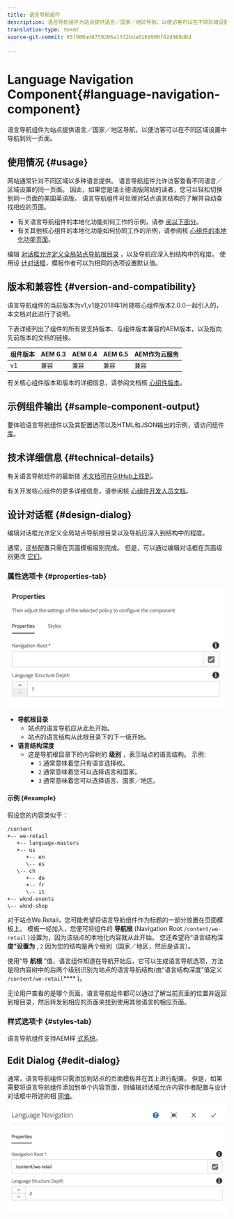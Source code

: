 ```yaml
---
title: 语言导航组件
description: 语言导航组件为站点提供语言／国家／地区导航，以便访客可以在不同区域设置中导航到同一页面。
translation-type: tm+mt
source-git-commit: 65f900ad6759206a13f2bda6169900f62d968d8d

---
```



# Language Navigation Component{#language-navigation-component}

语言导航组件为站点提供语言／国家／地区导航，以便访客可以在不同区域设置中导航到同一页面。

## 使用情况 {#usage}

网站通常针对不同区域以多种语言提供。 语言导航组件允许访客查看不同语言／区域设置的同一页面。 因此，如果您是瑞士德语版网站的读者，您可以轻松切换到同一页面的美国英语版。 语言导航组件可处理对站点语言结构的了解并自动查找相应的页面。

* 有关语言导航组件的本地化功能如何工作的示例，请参 [阅以下部分](#example)。
* 有关其他核心组件的本地化功能如何协同工作的示例，请参阅核 [心组件的本地化功能页面](localization.md)。

编辑 [对话框允许定义全局站点导航根目录](#edit-dialog) ，以及导航应深入到结构中的程度。 使用设 [计对话框](#design-dialog)，模板作者可以为相同的选项设置默认值。

## 版本和兼容性 {#version-and-compatibility}

语言导航组件的当前版本为v1,v1是2018年1月随核心组件版本2.0.0一起引入的，本文档对此进行了说明。

下表详细列出了组件的所有受支持版本、与组件版本兼容的AEM版本，以及指向先前版本的文档的链接。

| 组件版本 | AEM 6.3 | AEM 6.4 | AEM 6.5 | AEM作为云服务 |
|--- |--- |--- |--- |---|
| v1 | 兼容 | 兼容 | 兼容 | 兼容 |

有关核心组件版本和版本的详细信息，请参阅文档核 [心组件版本](versions.md)。

## 示例组件输出 {#sample-component-output}

要体验语言导航组件以及其配置选项以及HTML和JSON输出的示例，请访问组件 [库](https://adobe.com/go/aem_cmp_library_langnav)。

## 技术详细信息 {#technical-details}

有关语言导航组件的最新技 [术文档可在GitHub上找到](https://adobe.com/go/aem_cmp_tech_langnav_v1)。

有关开发核心组件的更多详细信息，请参阅核 [心组件开发人员文档](developing.md)。

## 设计对话框 {#design-dialog}

编辑对话框允许定义全局站点导航根目录以及导航应深入到结构中的程度。

通常，这些配置只需在页面模板级别完成。 但是，可以通过编辑对话框在页面级别更改 [它们](#edit-dialog)。

### 属性选项卡 {#properties-tab}

![](assets/screen_shot_2018-01-12at133642.png)

* **导航根目录**
   * 站点的语言导航应从此处开始。
   * 站点的语言结构从此根目录下的下一级开始。
* **语言结构深度**
   * 这是导航根目录下的内容树的 **级别** ，表示站点的语言结构。 示例:
      * `1` 通常意味着您只有语言选择权。
      * `2` 通常意味着您可以选择语言和国家。
      * `3` 通常意味着您可以选择语言、国家／地区。

#### 示例 {#example}

假设您的内容类似于：

```
/content
+-- we-retail
   +-- language-masters
   +-- us
      +-- en
      \-- es
   \-- ch
      +-- de
      +-- fr
      \-- it
+-- wknd-events
\-- wknd-shop
```

对于站点We.Retail，您可能希望将语言导航组件作为标题的一部分放置在页面模板上。 模板一经加入，您便可将组件的 **导航根** (Navigation Root `/content/we-retail` )设置为，因为该站点的本地化内容就从此开始。 您还希望将“语言结构深 **度”设置为** , `2` 因为您的结构是两个级别（国家／地区，然后是语言）。

使用“导 **航根** ”值，语言组件知道在导航开始后，它可以生成语言导航选项，方法是将内容树中的后两个级别识别为站点的语言导航结构(由“语言结构深度”值定义 `/content/we-retail`**** )。

无论用户查看的是哪个页面，语言导航组件都可以通过了解当前页面的位置并返回到根目录，然后转发到相应的页面来找到使用其他语言的相应页面。

### 样式选项卡 {#styles-tab}

语言导航组件支持AEM样 [式系统](authoring.md#component-styling)。

## Edit Dialog {#edit-dialog}

通常，语言导航组件只需添加到站点的页面模板并在其上进行配置。 但是，如果需要将语言导航组件添加到单个内容页面，则编辑对话框允许内容作者配置与设计对话框中所述的相 [同值](#design-dialog)。

![](assets/screen_shot_2018-01-12at133353.png)
